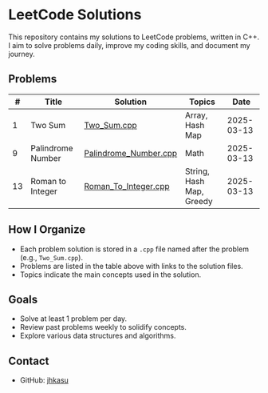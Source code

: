 # LeetCode Solutions

This repository contains my solutions to LeetCode problems, written in C++. I aim to solve problems daily, improve my coding skills, and document my journey.

## Problems
| #   | Title             | Solution                           | Topics                 | Date       |
|-----|-------------------|------------------------------------|------------------------|------------|
| 1   | Two Sum           | [Two_Sum.cpp](Two_Sum.cpp)         | Array, Hash Map        | 2025-03-13 |
| 9   | Palindrome Number | [Palindrome_Number.cpp](Palindrome_Number.cpp) | Math                   | 2025-03-13 |
| 13  | Roman to Integer  | [Roman_To_Integer.cpp](Roman_To_Integer.cpp) | String, Hash Map, Greedy | 2025-03-13 |

## How I Organize
- Each problem solution is stored in a `.cpp` file named after the problem (e.g., `Two_Sum.cpp`).
- Problems are listed in the table above with links to the solution files.
- Topics indicate the main concepts used in the solution.

## Goals
- Solve at least 1 problem per day.
- Review past problems weekly to solidify concepts.
- Explore various data structures and algorithms.

## Contact
- GitHub: [jhkasu](https://github.com/jhkasu)
